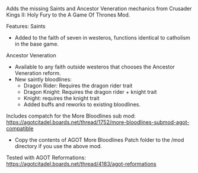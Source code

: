Adds the missing Saints and Ancestor Veneration mechanics from Crusader Kings II: Holy Fury to the A Game Of Thrones Mod.

Features:
Saints
- Added to the faith of seven in westeros, functions identical to catholism in the base game.

Ancestor Veneration
- Available to any faith outside westeros that chooses the Ancestor Veneration reform.
- New saintly bloodlines:
   - Dragon Rider: Requires the dragon rider trait
   - Dragon Knight: Requires the dragon rider + knight trait
   - Knight: requires the knight trait
   - Added buffs and reworks to existing bloodlines.

Includes compatch for the More Bloodlines sub mod: https://agotcitadel.boards.net/thread/1752/more-bloodlines-submod-agot-compatible
- Copy the contents of AGOT More Bloodlines Patch folder to the /mod directory if you use the above mod.

Tested with AGOT Reformations: https://agotcitadel.boards.net/thread/4183/agot-reformations